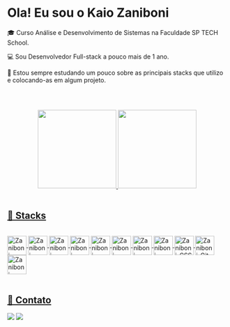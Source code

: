 # Ola! Eu sou o Kaio Zaniboni

🎓 Curso Análise e Desenvolvimento de Sistemas na Faculdade SP TECH School. 

💻 Sou Desenvolvedor Full-stack a pouco mais de 1 ano.

📖 Estou sempre estudando um pouco sobre as principais stacks que utilizo e colocando-as em algum projeto.

<br>

## 

<div align="center">
  <a href="https://github.com/KaioZaniboni">
  <img height="180em" src="https://github-readme-stats.vercel.app/api?username=KaioZaniboni&show_icons=true&theme=dracula&include_all_commits=true&count_private=true"/>
  <img height="180em" src="https://github-readme-stats.vercel.app/api/top-langs/?username=KaioZaniboni&layout=compact&langs_count=7&theme=dracula"/>
</div>

<br>

## 🚀 Stacks

<div style="display: inline_block"><br>
  <img align="center" alt="Zaniboni-Java" height="44" width="44" src="https://cdn.jsdelivr.net/gh/devicons/devicon/icons/java/java-original.svg">
  <img align="center" alt="Zaniboni-Kotlin" height="44" width="44" src="https://cdn.jsdelivr.net/gh/devicons/devicon/icons/kotlin/kotlin-original.svg">
  <img align="center" alt="Zaniboni-Spring" height="44" width="44" src="https://cdn.jsdelivr.net/gh/devicons/devicon/icons/spring/spring-original.svg">
  <img align="center" alt="Zaniboni-PostgreSQL" height="44" width="44" src="https://cdn.jsdelivr.net/gh/devicons/devicon/icons/postgresql/postgresql-original.svg">
  <img align="center" alt="Zaniboni-MySQL" height="44" width="44" src="https://cdn.jsdelivr.net/gh/devicons/devicon/icons/mysql/mysql-original.svg">
  <img align="center" alt="Zaniboni-AWS" height="44" width="44" src="https://cdn.jsdelivr.net/gh/devicons/devicon/icons/amazonwebservices/amazonwebservices-original.svg">
  <img align="center" alt="Zaniboni-Angular" height="44" width="44" src="https://cdn.jsdelivr.net/gh/devicons/devicon/icons/angularjs/angularjs-original.svg">
  <img align="center" alt="Zaniboni-React" height="44" width="44" src="https://cdn.jsdelivr.net/gh/devicons/devicon/icons/react/react-original.svg">
  <img align="center" alt="Zaniboni-CSS" height="44" width="44" src="https://cdn.jsdelivr.net/gh/devicons/devicon/icons/css3/css3-original.svg">
  <img align="center" alt="Zaniboni-Git" height="44" width="44" src="https://cdn.jsdelivr.net/gh/devicons/devicon/icons/git/git-original.svg">
  <img align="center" alt="Zaniboni-GitLab" height="44" width="44" src="https://cdn.jsdelivr.net/gh/devicons/devicon/icons/gitlab/gitlab-original.svg">
</div>
  
<br>
  
  ## 📧 Contato
 
<div> 
  <a href="https://www.linkedin.com/in/Kaio-Zaniboni-45875016a" target="_blank"><img src="https://img.shields.io/badge/-LinkedIn-%230077B5?style=for-the-badge&logo=linkedin&logoColor=white" target="_blank"></a>
  <a "mailto:kaio.r.zaniboni@gmail.com"><img src=https://img.shields.io/badge/Gmail-D14836?style=for-the-badge&logo=gmail&logoColor=white></a> 
